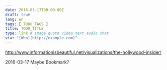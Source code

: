 ```yaml
---
date: 2016-03-17T00:00:00Z
draft: true
lang: en
tags: [ TODO_TAGS ]
title: TODO_TITLE
type: link # image quote video text audio chat
via: "[Who](http://example.com)"
---
```


<http://www.informationisbeautiful.net/visualizations/the-hollywood-insider/>

2016-03-17
Maybe Bookmark?



